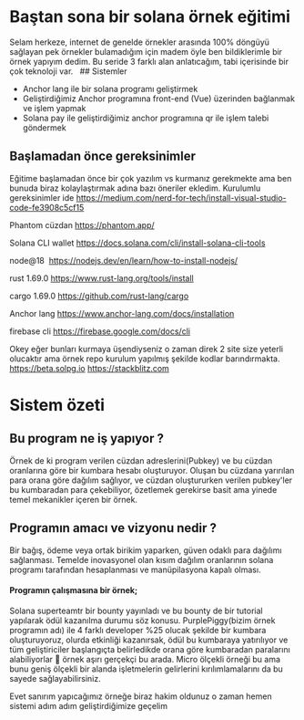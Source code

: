 # Baştan sona bir solana örnek eğitimi
Selam herkeze, internet de genelde örnekler arasında 100% döngüyü sağlayan pek örnekler bulamadığım için madem öyle ben bildiklerimle bir örnek yapıyım dedim. Bu seride 3 farklı alan anlatıcağım, tabi içerisinde bir çok teknoloji var.
 
## Sistemler
- Anchor lang ile bir solana programı geliştirmek
- Geliştirdiğimiz Anchor programına front-end (Vue) üzerinden bağlanmak ve işlem yapmak
- Solana pay ile geliştirdiğimiz anchor programına qr ile işlem talebi göndermek 

## Başlamadan önce gereksinimler 
Eğitime başlamadan önce bir çok yazılım vs kurmanız gerekmekte ama ben bunuda biraz kolaylaştırmak adına bazı öneriler ekledim.
Kurulumlu gereksinimler
ide
https://medium.com/nerd-for-tech/install-visual-studio-code-fe3908c5cf15

Phantom cüzdan
https://phantom.app/

Solana CLI wallet
https://docs.solana.com/cli/install-solana-cli-tools

node@18 
https://nodejs.dev/en/learn/how-to-install-nodejs/

rust 1.69.0
https://www.rust-lang.org/tools/install

cargo 1.69.0
https://github.com/rust-lang/cargo

Anchor lang
https://www.anchor-lang.com/docs/installation

firebase cli
https://firebase.google.com/docs/cli

Okey eğer bunları kurmaya üşendiyseniz o zaman direk 2 site size yeterli olucaktır ama örnek repo kurulum yapılmış şekilde kodlar barındırmakta. 
https://beta.solpg.io
https://stackblitz.com

# Sistem özeti
## Bu program ne iş yapıyor ?
Örnek de ki program verilen cüzdan adreslerini(Pubkey) ve bu cüzdan oranlarına göre bir kumbara hesabı oluşturuyor. Oluşan bu cüzdana yarırılan para orana göre dağılım sağlıyor, ve cüzdan oluştururken verilen pubkey'ler bu kumbaradan para çekebiliyor, özetlemek gerekirse basit ama yinede temel mekanikler içeren bir örnek. 
## Programın amacı ve vizyonu nedir ? 
Bir bağış, ödeme veya ortak birikim yaparken, güven odaklı para dağılımı sağlanması. Temelde inovasyonel olan kısım dağılım oranlarının solana programı tarafından hesaplanması ve manüpilasyona kapalı olması. 
#### Programın çalışmasına bir örnek;
Solana superteamtr bir bounty yayınladı ve bu bounty de bir tutorial yapılarak ödül kazanılma durumu söz konusu. PurplePiggy(bizim örnek programın adı) ile 4 farklı developer %25 olucak şekilde bir kumbara oluşturuyoruz, olurda etkinliği kazanırsak, ödül bu kumbaraya yatırılıyor ve tüm geliştiriciler başlangıçta belirledikde orana göre kumbaradan paralarını alabiliyorlar 🥳 örnek aşırı gerçekçi bu arada. Micro ölçekli örneği bu ama bunu geniş ölçekli bir alanda işletmelerin gelirlerini kırılımlamalarını da bu sayede sağlayabilirsiniz. 

Evet sanırım yapıcağımız örneğe biraz hakim oldunuz o zaman hemen sistemi adım adım geliştirdiğimize geçelim



